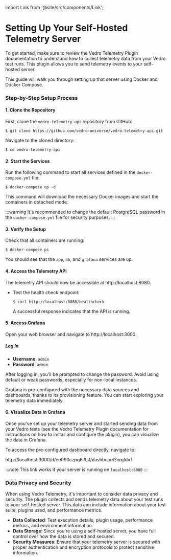 import Link from '@site/src/components/Link';

# Setting Up Your Self-Hosted Telemetry Server

To get started, make sure to review the <Link to="/docs/solutions/self-hosted-telemetry">Vedro Telemetry Plugin documentation</Link> to understand how to collect telemetry data from your Vedro test runs. This plugin allows you to send telemetry events to your self-hosted server.

This guide will walk you through setting up that server using <Link to="https://docs.docker.com/engine/install/">Docker</Link> and <Link to="https://docs.docker.com/compose/install/">Docker Compose</Link>.

### Step-by-Step Setup Process

#### 1. Clone the Repository

First, clone the `vedro-telemetry-api` repository from GitHub:

```shell
$ git clone https://github.com/vedro-universe/vedro-telemetry-api.git
```

Navigate to the cloned directory:

```shell
$ cd vedro-telemetry-api
```

#### 2. Start the Services

Run the following command to start all services defined in the `docker-compose.yml` file:

```shell
$ docker-compose up -d
```

This command will download the necessary Docker images and start the containers in detached mode.

:::warning
It's recommended to change the default PostgreSQL password in the `docker-compose.yml` file for security purposes.
:::

#### 3. Verify the Setup

Check that all containers are running:

```shell
$ docker-compose ps
```

You should see that the `app`, `db`, and `grafana` services are up.

#### 4. Access the Telemetry API

The telemetry API should now be accessible at http://localhost:8080.

- Test the health check endpoint:

  ```shell
  $ curl http://localhost:8080/healthcheck
  ```

  A successful response indicates that the API is running.

#### 5. Access Grafana

Open your web browser and navigate to http://localhost:3000.

##### **Log In**

- **Username**: `admin`
- **Password**: `admin`

After logging in, you'll be prompted to change the password. Avoid using default or weak passwords, especially for non-local instances.

Grafana is pre-configured with the necessary <Link to="https://grafana.com/docs/grafana/latest/datasources/">data sources</Link> and <Link to="https://grafana.com/docs/grafana/latest/dashboards/">dashboards</Link>, thanks to its <Link to="https://grafana.com/docs/grafana/latest/administration/provisioning/">provisioning feature</Link>. You can start exploring your telemetry data immediately.

#### 6. Visualize Data in Grafana

Once you've set up your telemetry server and started sending data from your Vedro tests (see the <Link to="/docs/solutions/self-hosted-telemetry">Vedro Telemetry Plugin documentation</Link> for instructions on how to install and configure the plugin), you can visualize the data in Grafana.

To access the pre-configured dashboard directly, navigate to:

http://localhost:3000/d/ee090czpq6i9sf/dashboard?orgId=1

:::note
This link works if your server is running on `localhost:8080`
:::

### Data Privacy and Security

When using Vedro Telemetry, it's important to consider data privacy and security. The plugin collects and sends telemetry data about your test runs to your self-hosted server. This data can include information about your test suite, plugins used, and performance metrics.

- **Data Collected**: Test execution details, plugin usage, performance metrics, and environment information.
- **Data Storage**: Since you're using a self-hosted server, you have full control over how the data is stored and secured.
- **Security Measures**: Ensure that your telemetry server is secured with proper authentication and encryption protocols to protect sensitive information.
